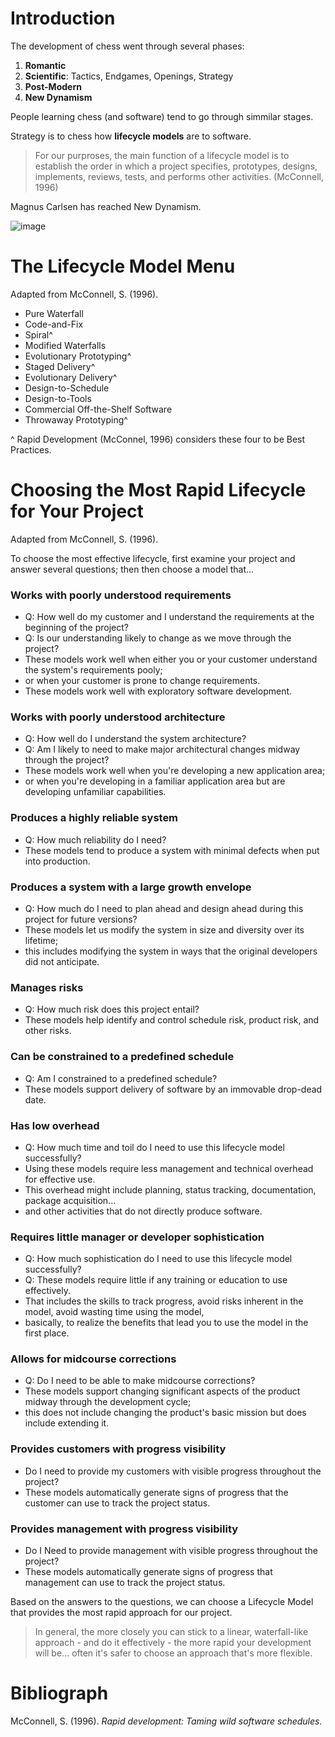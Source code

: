 # Introduction

The development of chess went through several phases: 

1. **Romantic**
2. **Scientific**: Tactics, Endgames, Openings, Strategy
3. **Post-Modern**
4. **New Dynamism**

People learning chess (and software) tend to go through simmilar stages.

Strategy is to chess how **lifecycle models** are to software.

> For our purproses, the main function of a lifecycle model is to establish the order in which a project specifies, prototypes, designs, implements, reviews, tests, and performs other activities. (McConnell, 1996)

Magnus Carlsen has reached New Dynamism.

![image](https://user-images.githubusercontent.com/2066637/189397773-305e104c-b450-4a9e-9ea4-1aa288bd1b12.png)

# The Lifecycle Model Menu

Adapted from McConnell, S. (1996).

* Pure Waterfall
* Code-and-Fix
* Spiral^
* Modified Waterfalls
* Evolutionary Prototyping^
* Staged Delivery^
* Evolutionary Delivery^
* Design-to-Schedule
* Design-to-Tools
* Commercial Off-the-Shelf Software
* Throwaway Prototyping^

^ Rapid Development (McConnel, 1996) considers these four to be Best Practices.

# Choosing the Most Rapid Lifecycle for Your Project

Adapted from McConnell, S. (1996).

To choose the most effective lifecycle, first examine your project and answer several questions; then then choose a model that...

### Works with poorly understood requirements

- Q: How well do my customer and I understand the requirements at the beginning of the project? 
- Q: Is our understanding likely to change as we move through the project?
- These models work well when either you or your customer understand the system's requirements pooly;
- or when your customer is prone to change requirements. 
- These models work well with exploratory software development.

### Works with poorly understood architecture

- Q: How well do I understand the system architecture? 
- Q: Am I likely to need to make major architectural changes midway through the project?
- These models work well when you're developing a new application area;
- or when you're developing in a familiar application area but are developing unfamiliar capabilities.

### Produces a highly reliable system

- Q: How much reliability do I need?
- These models tend to produce a system with minimal defects when put into production.

### Produces a system with a large growth envelope

- Q: How much do I need to plan ahead and design ahead during this project for future versions?
- These models let us modify the system in size and diversity over its lifetime; 
- this includes modifying the system in ways that the original developers did not anticipate.

### Manages risks

- Q: How much risk does this project entail? 
- These models help identify and control schedule risk, product risk, and other risks.

### Can be constrained to a predefined schedule

- Q: Am I constrained to a predefined schedule? 
- These models support delivery of software by an immovable drop-dead date.

### Has low overhead

- Q: How much time and toil do I need to use this lifecycle model successfully? 
- Using these models require less management and technical overhead for effective use. 
- This overhead might include planning, status tracking, documentation, package acquisition...
- and other activities that do not directly produce software.

### Requires little manager or developer sophistication

- Q: How much sophistication do I need to use this lifecycle model successfully? 
- Q: These models require little if any training or education to use effectively. 
- That includes the skills to track progress, avoid risks inherent in the model, avoid wasting time using the model,
- basically, to realize the benefits that lead you to use the model in the first place.

### Allows for midcourse corrections

- Q: Do I need to be able to make midcourse corrections? 
- These models support changing significant aspects of the product midway through the development cycle; 
- this does not include changing the product's basic mission but does include extending it.

### Provides customers with progress visibility

- Do I need to provide my customers with visible progress throughout the project? 
- These models automatically generate signs of progress that the customer can use to track the project status.

### Provides management with progress visibility

- Do I Need to provide management with visible progress throughout the project?  
- These models automatically generate signs of progress that management can use to track the project status.

Based on the answers to the questions, we can choose a Lifecycle Model that provides the most rapid approach for our project.

> In general, the more closely you can stick to a linear, waterfall-like approach - and do it effectively - the more rapid your development will be... often it's safer to choose an approach that's more flexible.

# Bibliograph 

McConnell, S. (1996). _Rapid development: Taming wild software schedules._
